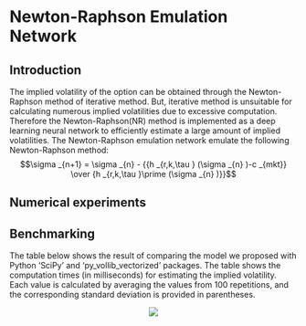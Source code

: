 Newton-Raphson Emulation Network
================================
Introduction
------------
The implied volatility of the option can be obtained through the Newton-Raphson method of iterative method. But, iterative method is unsuitable for calculating numerous implied volatilities due to excessive computation. Therefore the Newton-Raphson(NR) method is implemented as a deep learning neural network to efficiently estimate a large amount of implied volatilities. The Newton-Raphson emulation network emulate the following Newton-Raphson method:   
$$\sigma  _{n+1} = \sigma  _{n} - {{h _{r,k,\tau } (\sigma  _{n} )-c _{mkt}} \over {h _{r,k,\tau }\prime (\sigma  _{n} )}}$$   

Numerical experiments
---------------------


Benchmarking
------------
The table below shows the result of comparing the model we proposed with Python ‘SciPy’ and ‘py_vollib_vectorized’ packages. The table shows the computation times (in milliseconds) for estimating the implied volatility. Each value is calculated by averaging the values from 100 repetitions, and the corresponding standard deviation is provided in parentheses.
<p align="center">
<img src="https://user-images.githubusercontent.com/119658929/205438877-9d31454a-9a25-41bd-ad8d-02c5233d364b.PNG"></p>
